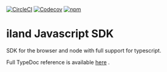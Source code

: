 [![CircleCI](https://img.shields.io/circleci/project/github/ilanddev/javascript-sdk.svg)](https://circleci.com/gh/ilanddev/javascript-sdk) [![Codecov](https://img.shields.io/codecov/c/github/ilanddev/javascript-sdk.svg)](https://codecov.io/gh/ilanddev/javascript-sdk) [![npm](https://img.shields.io/npm/dt/iland-sdk.svg)](https://www.npmjs.com/package/iland-sdk)

# iland Javascript SDK

SDK for the browser and node with full support for typescript.

Full TypeDoc reference is available [here](https://ilanddev.github.io/javascript-sdk) .